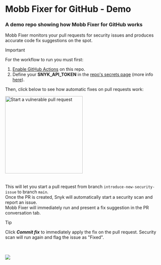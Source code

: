 # Mobb Fixer for GitHub - Demo
### A demo repo showing how Mobb Fixer for GitHub works

Mobb Fixer monitors your pull requests for security issues and produces accurate code fix suggestions on the spot.
> [!IMPORTANT]
> For the workflow to run you must first:
>
> 1. [Enable GitHub Actions](/../../actions) on this repo.
> 2. Define your **SNYK_API_TOKEN** in the [repo's secrets page](/../../settings/secrets/actions) (more info [here](https://docs.snyk.io/getting-started/how-to-obtain-and-authenticate-with-your-snyk-api-token)).

Then, click below to see how automatic fixes on pull requests work:

[<img width="250" alt="Start a vulnerable pull request" src="https://app.mobb.ai/gh-action/pull-request-button.svg" />](/../../compare/main...introduce-new-security-issue)
\
\
\
This will let you start a pull request from branch `introduce-new-security-issue` to branch `main`.
\
Once the PR is created, Snyk will automatically start a security scan and report an issue.
\
Mobb Fixer will immediately run and present a fix suggestion in the PR conversation tab.

> [!TIP]
> Click ***Commit fix*** to immediately apply the fix on the pull request. Security scan will run again and flag the issue as "Fixed".

\
\
<img src="mobb-fixer-demo.gif" />
